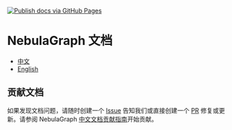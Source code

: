 [![Publish docs via GitHub Pages](https://github.com/vesoft-inc/nebula-docs-cn/actions/workflows/deploy.yaml/badge.svg?branch=v3.0.1)](https://github.com/vesoft-inc/nebula-docs-cn/actions/workflows/deploy.yaml)

# NebulaGraph 文档

- [中文](https://docs.nebula-graph.com.cn/)
- [English](https://docs.nebula-graph.io)

## 贡献文档

如果发现文档问题，请随时创建一个 [Issue](https://github.com/vesoft-inc/nebula-docs-cn/issues) 告知我们或直接创建一个 [PR](https://github.com/vesoft-inc/nebula-docs-cn/pulls) 修复或更新。请参阅 NebulaGraph [中文文档贡献指南](CONTRIBUTING.md)开始贡献。
